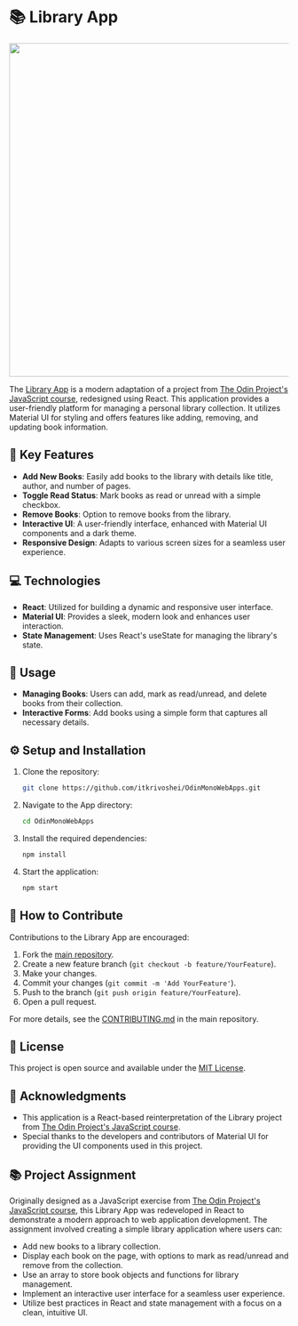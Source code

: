 # 📚 Library App

<p align="center">
  <img src="https://github.com/itkrivoshei/OdinMonoWebApps/blob/main/media/Library.gif?raw=true" height="600">
</p>

The [Library App](https://itkrivoshei.github.io/OdinMonoWebApps/#/BookLibrary) is a modern adaptation of a project from [The Odin Project's JavaScript course](https://www.theodinproject.com/lessons/node-path-javascript-library), redesigned using React. This application provides a user-friendly platform for managing a personal library collection. It utilizes Material UI for styling and offers features like adding, removing, and updating book information.

## 🌟 Key Features

- **Add New Books**: Easily add books to the library with details like title, author, and number of pages.
- **Toggle Read Status**: Mark books as read or unread with a simple checkbox.
- **Remove Books**: Option to remove books from the library.
- **Interactive UI**: A user-friendly interface, enhanced with Material UI components and a dark theme.
- **Responsive Design**: Adapts to various screen sizes for a seamless user experience.

## 💻 Technologies

- **React**: Utilized for building a dynamic and responsive user interface.
- **Material UI**: Provides a sleek, modern look and enhances user interaction.
- **State Management**: Uses React's useState for managing the library's state.

## 🚀 Usage

- **Managing Books**: Users can add, mark as read/unread, and delete books from their collection.
- **Interactive Forms**: Add books using a simple form that captures all necessary details.

## ⚙️ Setup and Installation

1. Clone the repository:
   ```bash
   git clone https://github.com/itkrivoshei/OdinMonoWebApps.git
   ```
2. Navigate to the App directory:
   ```bash
   cd OdinMonoWebApps
   ```
3. Install the required dependencies:
   ```bash
   npm install
   ```
4. Start the application:
   ```bash
   npm start
   ```

## 🤝 How to Contribute

Contributions to the Library App are encouraged:

1. Fork the [main repository](https://github.com/itkrivoshei/OdinMonoWebApps).
2. Create a new feature branch (`git checkout -b feature/YourFeature`).
3. Make your changes.
4. Commit your changes (`git commit -m 'Add YourFeature'`).
5. Push to the branch (`git push origin feature/YourFeature`).
6. Open a pull request.

For more details, see the [CONTRIBUTING.md](https://github.com/itkrivoshei/OdinMonoWebApps/blob/master/CONTRIBUTING.md) in the main repository.

## 📜 License

This project is open source and available under the [MIT License](https://github.com/itkrivoshei/OdinMonoWebApps/blob/master/LICENSE).

## 🌟 Acknowledgments

- This application is a React-based reinterpretation of the Library project from [The Odin Project's JavaScript course](https://www.theodinproject.com/lessons/node-path-javascript-library).
- Special thanks to the developers and contributors of Material UI for providing the UI components used in this project.

## 📚 Project Assignment

Originally designed as a JavaScript exercise from [The Odin Project's JavaScript course](https://www.theodinproject.com/lessons/node-path-javascript-library), this Library App was redeveloped in React to demonstrate a modern approach to web application development. The assignment involved creating a simple library application where users can:

- Add new books to a library collection.
- Display each book on the page, with options to mark as read/unread and remove from the collection.
- Use an array to store book objects and functions for library management.
- Implement an interactive user interface for a seamless user experience.
- Utilize best practices in React and state management with a focus on a clean, intuitive UI.
